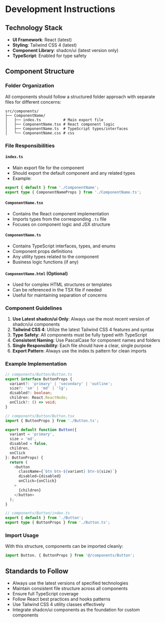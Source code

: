 # Development Instructions

## Technology Stack

- **UI Framework**: React (latest)
- **Styling**: Tailwind CSS 4 (latest)
- **Component Library**: shadcn/ui (latest version only)
- **TypeScript**: Enabled for type safety

## Component Structure

### Folder Organization

All components should follow a structured folder approach with separate files for different concerns:

```
src/components/
├── ComponentName/
│   ├── index.ts          # Main export file
│   ├── ComponentName.tsx # React component logic
│   ├── ComponentName.ts  # TypeScript types/interfaces
│   └── ComponentName.css # css
```

### File Responsibilities

#### `index.ts`

- Main export file for the component
- Should export the default component and any related types
- Example:

```typescript
export { default } from './ComponentName';
export type { ComponentNameProps } from './ComponentName.ts';
```

#### `ComponentName.tsx`

- Contains the React component implementation
- Imports types from the corresponding `.ts` file
- Focuses on component logic and JSX structure

#### `ComponentName.ts`

- Contains TypeScript interfaces, types, and enums
- Component props definitions
- Any utility types related to the component
- Business logic functions (if any)

#### `ComponentName.html` (Optional)

- Used for complex HTML structures or templates
- Can be referenced in the TSX file if needed
- Useful for maintaining separation of concerns

### Component Guidelines

1. **Use Latest shadcn/ui Only**: Always use the most recent version of shadcn/ui components
2. **Tailwind CSS 4**: Utilize the latest Tailwind CSS 4 features and syntax
3. **Type Safety**: All components must be fully typed with TypeScript
4. **Consistent Naming**: Use PascalCase for component names and folders
5. **Single Responsibility**: Each file should have a clear, single purpose
6. **Export Pattern**: Always use the index.ts pattern for clean imports

### Example Implementation

```typescript
// components/Button/Button.ts
export interface ButtonProps {
  variant?: 'primary' | 'secondary' | 'outline';
  size?: 'sm' | 'md' | 'lg';
  disabled?: boolean;
  children: React.ReactNode;
  onClick?: () => void;
}

// components/Button/Button.tsx
import { ButtonProps } from './Button.ts';

export default function Button({ 
  variant = 'primary', 
  size = 'md', 
  disabled = false, 
  children, 
  onClick 
}: ButtonProps) {
  return (
    <button
      className={`btn btn-${variant} btn-${size}`}
      disabled={disabled}
      onClick={onClick}
    >
      {children}
    </button>
  );
}

// components/Button/index.ts
export { default } from './Button';
export type { ButtonProps } from './Button.ts';
```

### Import Usage

With this structure, components can be imported cleanly:

```typescript
import Button, { ButtonProps } from '@/components/Button';
```

## Standards to Follow

- Always use the latest versions of specified technologies
- Maintain consistent file structure across all components
- Ensure full TypeScript coverage
- Follow React best practices and hooks patterns
- Use Tailwind CSS 4 utility classes effectively
- Integrate shadcn/ui components as the foundation for custom components
